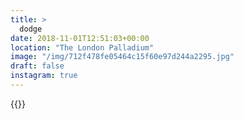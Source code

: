```yaml
---
title: >
  dodge
date: 2018-11-01T12:51:03+00:00
location: "The London Palladium"
image: "/img/712f478fe05464c15f60e97d244a2295.jpg"
draft: false
instagram: true
---
```


{{<photo src="/img/712f478fe05464c15f60e97d244a2295.jpg">}}
